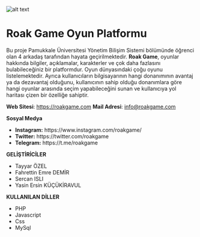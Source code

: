 ![alt text](https://roakgame.com/twitter.jpg)

# Roak Game Oyun Platformu

Bu proje Pamukkale Üniversitesi Yönetim Bilişim Sistemi bölümünde öğrenci olan 4 arkadaş tarafından hayata geçirilmektedir. <b>Roak Game</b>, oyunlar hakkında bilgiler, açıklamalar, karakterler ve çok daha fazlasını bulabileceğiniz bir platformdur. Oyun dünyasındaki çoğu oyunu listelemektedir. Ayrıca kullanıcıların bilgisayarının hangi donanımının avantaj ya da dezavantaj olduğunu, kullanıcının sahip olduğu donanımlara göre hangi oyunlar arasında seçim yapabileceğini sunan ve kullanıcıya yol haritası çizen bir özelliğe sahiptir.

**Web Sitesi**: https://roakgame.com
**Mail Adresi**: info@roakgame.com

**Sosyal Medya**
<ul>
  <li><b>Instagram:</b> https://www.instagram.com/roakgame/</li>
  <li><b>Twitter:</b> https://twitter.com/roakgame</li>
  <li><b>Telegram:</b> https://t.me/roakgame</li>
</ul>

**GELİŞTİRİCİLER**<br>
- Tayyar ÖZEL<br>
- Fahrettin Emre DEMİR<br>
- Sercan ISLI<br>
- Yasin Ersin KÜÇÜKİRAVUL

**KULLANILAN DİLLER**
- PHP
- Javascript
- Css
- MySql
